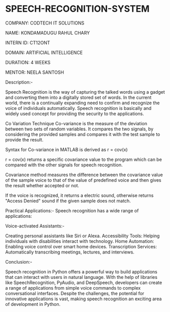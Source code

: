 # SPEECH-RECOGNITION-SYSTEM

COMPANY: CODTECH IT SOLUTIONS

NAME: KONDAMADUGU RAHUL CHARY

INTERN ID: CT12ONT

DOMAIN: ARTIFICIAL INTELLIGENCE

DURATION: 4 WEEKS

MENTOR: NEELA SANTOSH

Description:-

Speech Recognition is the way of capturing the talked words using a gadget and converting them into a digitally stored set of words. In the current world, there is a continually expanding need to confirm and recognize the voice of individuals automatically. Speech recognition is basically and widely used concept for providing the security to the applications.

Co Variation Technique
Co-variance is the measure of the deviation between two sets of random variables. It compares the two signals, by considering the provided samples and compares it with the test sample to provide the result.

Syntax for Co-variance in MATLAB is derived as r = cov(x)

r = cov(x) returns a specific covariance value to the program which can be compared with the other signals for speech recognition.

Covariance method measures the difference between the covariance value of the sample voice to that of the value of predefined voice and then gives the result whether accepted or not.

If the voice is recognized, it returns a electric sound, otherwise returns "Access Denied" sound if the given sample does not match.

Practical Applications:-
Speech recognition has a wide range of applications:

Voice-activated Assistants:- 

Creating personal assistants like Siri or Alexa.
Accessibility Tools: Helping individuals with disabilities interact with technology.
Home Automation: Enabling voice control over smart home devices.
Transcription Services: Automatically transcribing meetings, lectures, and interviews.

Conclusion:-

Speech recognition in Python offers a powerful way to build applications that can interact with users in natural language. With the help of libraries like SpeechRecognition, PyAudio, and DeepSpeech, developers can create a range of applications from simple voice commands to complex conversational interfaces. Despite the challenges, the potential for innovative applications is vast, making speech recognition an exciting area of development in Python.

